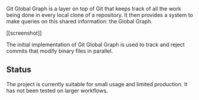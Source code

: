 Git Global Graph is a layer on top of Git that keeps track of all the work being done in every local clone of a repository. It then provides a system to make queries on this shared information: the Global Graph.

[[screenshot]]

The initial implementation of Git Global Graph is used to track and reject commits that modify binary files in parallel.

## Status
The project is currently suitable for small usage and limited production. It has not been tested on larger workflows.


